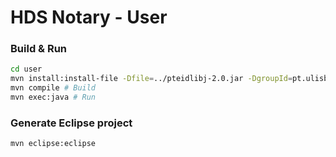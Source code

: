 # HDS Notary - User

### Build & Run

```sh
cd user
mvn install:install-file -Dfile=../pteidlibj-2.0.jar -DgroupId=pt.ulisboa.tecnico -DartifactId=pteidlibj -Dversion=2.0 -Dpackaging=jar
mvn compile # Build
mvn exec:java # Run
```

### Generate Eclipse project

```sh
mvn eclipse:eclipse
```